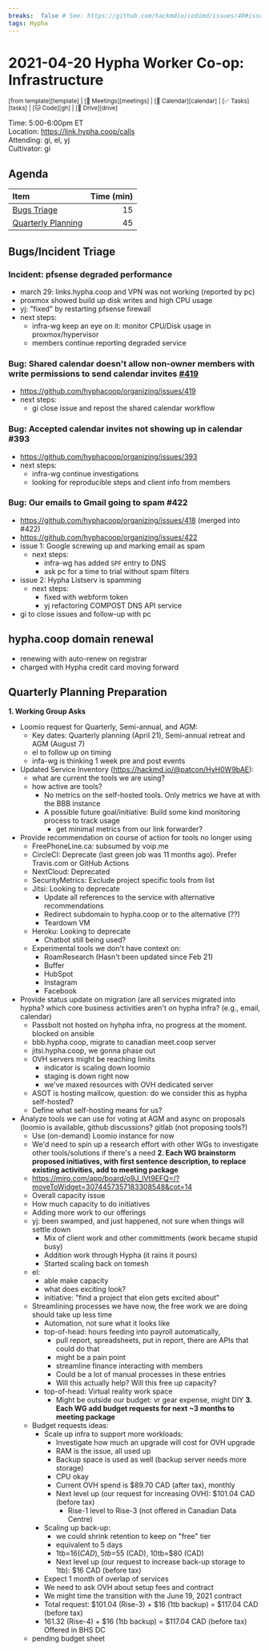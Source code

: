 ```yaml
---
breaks:  false # See: https://github.com/hackmdio/codimd/issues/40#issuecomment-172927690
tags: Hypha
---
```

# 2021-04-20 Hypha Worker Co-op: Infrastructure

<sup>[from template][template] | [:notebook: Meetings][meetings] | [:date: Calendar][calendar] | [:white_check_mark: Tasks][tasks] | [:cat: Code][gh] | [:open_file_folder: Drive][drive]</sup>

Time:       5:00-6:00pm ET  
Location:   https://link.hypha.coop/calls  
Attending:  gi, el, yj  
Cultivator: gi

## Agenda

| Item                                            | Time (min) |
|:------------------------------------------------|-----------:|
| [Bugs Triage](#Bugs-Triage)                     |         15 |
| [Quarterly Planning](#Quarterly-Planning)       |         45 |


## Bugs/Incident Triage

### Incident: pfsense degraded performance
- march 29: links.hypha.coop and VPN was not working (reported by pc)
- proxmox showed build up disk writes and high CPU usage
- yj: "fixed" by restarting pfsense firewall
- next steps:
    - infra-wg keep an eye on it: monitor CPU/Disk usage in proxmox/hypervisor
    - members continue reporting degraded service

### Bug: Shared calendar doesn't allow non-owner members with write permissions to send calendar invites [#419](https://github.com/hyphacoop/organizing/issues/419)
- https://github.com/hyphacoop/organizing/issues/419
- next steps:
    - gi close issue and repost the shared calendar workflow

### Bug: Accepted calendar invites not showing up in calendar #393
- https://github.com/hyphacoop/organizing/issues/393
- next steps:
    - infra-wg continue investigations
    - looking for reproducible steps and client info from members

### Bug: Our emails to Gmail going to spam #422
- https://github.com/hyphacoop/organizing/issues/418 (merged into #422)
- https://github.com/hyphacoop/organizing/issues/422
- issue 1: Google screwing up and marking email as spam
    - next steps:
        - infra-wg has added `SPF` entry to DNS
        - ask pc for a time to trial without spam filters
- issue 2: Hypha Listserv is spamming
    - next steps:
        - fixed with webform token
        - yj refactoring COMPOST DNS API service
- gi to close issues and follow-up with pc

## hypha.coop domain renewal
- renewing with auto-renew on registrar
- charged with Hypha credit card moving forward

## Quarterly Planning Preparation
**1. Working Group Asks**
- Loomio request for Quarterly, Semi-annual, and AGM:
    - Key dates: Quarterly planning (April 21), Semi-annual retreat and AGM (August 7)
    - el to follow up on timing
    - infa-wg is thinking 1 week pre and post events
- Updated Service Inventory (https://hackmd.io/@patcon/HyH0W9bAE):
    - what are current the tools we are using?
    - how active are tools?
        - No metrics on the self-hosted tools. Only metrics we have at with the BBB instance
        - A possible future goal/initiative: Build some kind monitoring process to track usage
            - get minimal metrics from our link forwarder?
- Provide recommendation on course of action for tools no longer using
    - FreePhoneLine.ca: subsumed by voip.me
    - CircleCI: Deprecate (last green job was 11 months ago). Prefer Travis.com or GitHub Actions
    - NextCloud: Deprecated
    - SecurityMetrics: Exclude project specific tools from list
    - Jitsi: Looking to deprecate
        - Update all references to the service with alternative recommendations
        - Redirect subdomain to hypha.coop or to the alternative (??)
        - Teardown VM
    - Heroku: Looking to deprecate
        - Chatbot still being used?
    - Experimental tools we don't have context on:
        - RoamResearch (Hasn't been updated since Feb 21)
        - Buffer
        - HubSpot
        - Instagram
        - Facebook
- Provide status update on migration (are all services migrated into hypha? which core business activities aren't on hypha infra? (e.g., email, calendar)
    - Passbolt not hosted on hyhpha infra, no progress at the moment. blocked on ansible
    - bbb.hypha.coop, migrate to canadian meet.coop server
    - jitsi.hypha.coop, we gonna phase out
    - OVH servers might be reaching limits
        - indicator is scaling down loomio
        - staging is down right now
        - we've maxed resources with OVH dedicated server
    - ASOT is hosting mailcow, question: do we consider this as hypha self-hosted?
    - Define what self-hosting means for us?
- Analyze tools we can use for voting at AGM and async on proposals (loomio is available, github discussions? gitlab (not proposing tools?)
    - Use (on-demand) Loomio instance for now
    - We'd need to spin up a research effort with other WGs to investigate other tools/solutions if there's a need
**2. Each WG brainstorm proposed initiatives, with first sentence description, to replace existing activities, add to meeting package**
    - https://miro.com/app/board/o9J_lVt9EFQ=/?moveToWidget=3074457357183308548&cot=14
    - Overall capacity issue
    - How much capacity to do initiatives
    - Adding more work to our offerings
    - yj: been swamped, and just happened, not sure when things will settle down
        - Mix of client work and other committments (work became stupid busy)
        - Addition work through Hypha (it rains it pours)
        - Started scaling back on tomesh
    - el:
        - able make capacity
        - what does exciting look?
        - initiative: "find a project that elon gets excited about"
    - Streamlining processes we have now, the free work we are doing should take up less time
        - Automation, not sure what it looks like
        - top-of-head: hours feeding into payroll automatically,
            - pull report, spreadsheets, put in report, there are APIs that could do that
            - might be a pain point
            - streamline finance interacting with members
            - Could be a lot of manual processes in these entries
            - Will this actually help? Will this free up capacity?
        - top-of-head: Virtual reality work space
            - Might be outside our budget: vr gear expense, might DIY
**3. Each WG add budget requests for next ~3 months to meeting package**
    - Budget requests ideas:
        - Scale up infra to support more workloads:
            - Investigate how much an upgrade will cost for OVH upgrade
            - RAM is the issue, all used up
            - Backup space is used as well (backup server needs more storage)
            - CPU okay
            - Current OVH spend is $89.70 CAD (after tax), monthly
            - Next level up (our request for increasing OVH): $101.04 CAD (before tax)
                - Rise-1 level to Rise-3 (not offered in Canadian Data Centre)
        - Scaling up back-up:
            - we could shrink retention to keep on "free" tier
            - equivalent to 5 days
            - 1tb=$16 (CAD), 5tb=$55 (CAD), 10tb=$80 (CAD)
            - Next level up (our request to increase back-up storage to 1tb): $16 CAD (before tax)
        - Expect 1 month of overlap of services
        - We need to ask OVH about setup fees and contract
        - We might time the transition with the June 19, 2021 contract
        - Total request: $101.04 (Rise-3) + $16 (1tb backup) = $117.04 CAD (before tax)
        - 161.32 (Rise-4) + $16 (1tb backup) = $117.04 CAD (before tax) Offered in BHS DC
    - pending budget sheet
